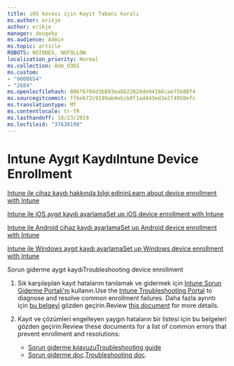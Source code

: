 ```yaml
---
title: iOS kovası için Kayıt Tabanı kuralı
ms.author: erikje
author: erikje
manager: dougeby
ms.audience: Admin
ms.topic: article
ROBOTS: NOINDEX, NOFOLLOW
localization_priority: Normal
ms.collection: Adm_O365
ms.custom:
- "9000654"
- "2684"
ms.openlocfilehash: 806f6704d3b893ea8b22824de94166cae75b88f4
ms.sourcegitcommit: ffbeb72c9199ab4ebcb0f1ad443ed3e2f4950efc
ms.translationtype: MT
ms.contentlocale: tr-TR
ms.lasthandoff: 10/23/2019
ms.locfileid: "37638198"
---
```

# <a name="intune-device-enrollment"></a><span data-ttu-id="298d9-102">Intune Aygıt Kaydı</span><span class="sxs-lookup"><span data-stu-id="298d9-102">Intune Device Enrollment</span></span>

[<span data-ttu-id="298d9-103">Intune ile cihaz kaydı hakkında bilgi edinin</span><span class="sxs-lookup"><span data-stu-id="298d9-103">Learn about device enrollment with Intune</span></span>](https://docs.microsoft.com/intune/enrollment/device-enrollment)

[<span data-ttu-id="298d9-104">Intune ile iOS aygıt kaydı ayarlama</span><span class="sxs-lookup"><span data-stu-id="298d9-104">Set up iOS device enrollment with Intune</span></span>](https://docs.microsoft.com/intune/enrollment/ios-enroll)

[<span data-ttu-id="298d9-105">Intune ile Android cihaz kaydı ayarlama</span><span class="sxs-lookup"><span data-stu-id="298d9-105">Set up Android device enrollment with Intune</span></span>](https://docs.microsoft.com/intune/android-enroll)

[<span data-ttu-id="298d9-106">Intune ile Windows aygıt kaydı ayarlama</span><span class="sxs-lookup"><span data-stu-id="298d9-106">Set up Windows device enrollment with Intune</span></span>](https://docs.microsoft.com/intune/windows-enroll)

<span data-ttu-id="298d9-107">Sorun giderme aygıt kaydı</span><span class="sxs-lookup"><span data-stu-id="298d9-107">Troubleshooting device enrollment</span></span>

1. <span data-ttu-id="298d9-108">Sık karşılaşılan kayıt hatalarını tanılamak ve gidermek için [Intune Sorun Giderme Portalı'nı](https://devicemanagement.microsoft.com/#blade/Microsoft_Intune_DeviceSettings/TroubleshootBlade) kullanın.</span><span class="sxs-lookup"><span data-stu-id="298d9-108">Use the [Intune Troubleshooting Portal](https://devicemanagement.microsoft.com/#blade/Microsoft_Intune_DeviceSettings/TroubleshootBlade) to diagnose and resolve common enrollment failures.</span></span> <span data-ttu-id="298d9-109">Daha fazla ayrıntı için [bu belgeyi](https://docs.microsoft.com/intune/help-desk-operators) gözden geçirin.</span><span class="sxs-lookup"><span data-stu-id="298d9-109">Review [this document](https://docs.microsoft.com/intune/help-desk-operators) for more details.</span></span>

2. <span data-ttu-id="298d9-110">Kayıt ve çözümleri engelleyen yaygın hataların bir listesi için bu belgeleri gözden geçirin:</span><span class="sxs-lookup"><span data-stu-id="298d9-110">Review these documents for a list of common errors that prevent enrollment and resolutions:</span></span>
    - [<span data-ttu-id="298d9-111">Sorun giderme kılavuzu</span><span class="sxs-lookup"><span data-stu-id="298d9-111">Troubleshooting guide</span></span>](https://support.microsoft.com/help/4469913/troubleshooting-windows-device-enrollment-problems-in-microsoft-intune)
    - <span data-ttu-id="298d9-112">[Sorun giderme doc](https://docs.microsoft.com/intune/troubleshoot-device-enrollment-in-intune).</span><span class="sxs-lookup"><span data-stu-id="298d9-112">[Troubleshooting doc](https://docs.microsoft.com/intune/troubleshoot-device-enrollment-in-intune).</span></span>
